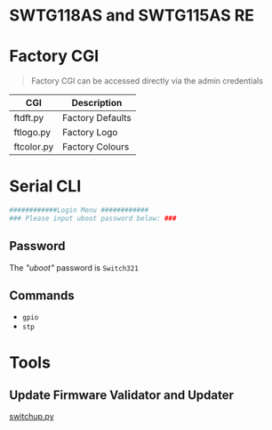 # SWTG118AS and SWTG115AS RE

# Factory CGI

> Factory CGI can be accessed directly via the admin credentials

| CGI        | Description      |
| ---------- | ---------------- |
| ftdft.py   | Factory Defaults |
| ftlogo.py  | Factory Logo     | 
| ftcolor.py | Factory Colours  |

# Serial CLI

```bash
############Login Menu ############
### Please input uboot password below: ###
```

## Password

The *"uboot"* password is `Switch321`

## Commands

* `gpio`
* `stp`


# Tools

## Update Firmware Validator and Updater

[switchup.py](/tools/switchup.py)
